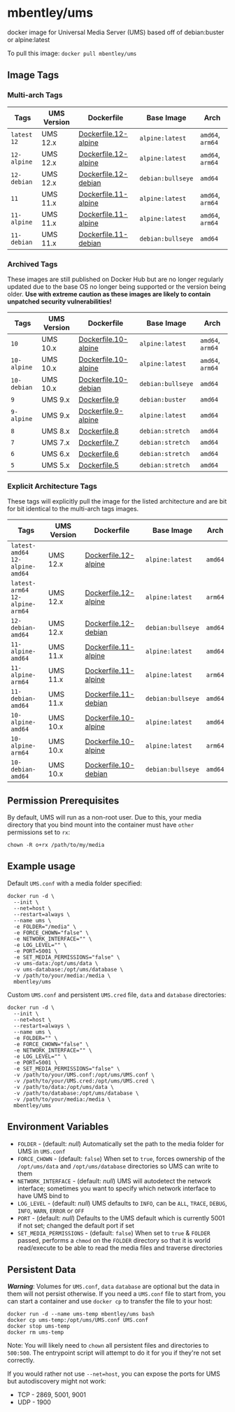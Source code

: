 # mbentley/ums

docker image for Universal Media Server (UMS)
based off of debian:buster or alpine:latest

To pull this image:
`docker pull mbentley/ums`

## Image Tags

### Multi-arch Tags

| Tags | UMS Version | Dockerfile | Base Image | Arch |
| ---- | ----------- | ---------- | ---------- | ---- |
| `latest`<br>`12` | UMS 12.x | [Dockerfile.12-alpine](Dockerfile.12-alpine) | `alpine:latest` | `amd64`, `arm64` |
| `12-alpine` | UMS 12.x | [Dockerfile.12-alpine](Dockerfile.12-alpine) | `alpine:latest` | `amd64`, `arm64` |
| `12-debian` | UMS 12.x | [Dockerfile.12-debian](Dockerfile.12-debian) | `debian:bullseye` | `amd64` |
| `11` | UMS 11.x | [Dockerfile.11-alpine](Dockerfile.11-alpine) | `alpine:latest` | `amd64`, `arm64` |
| `11-alpine` | UMS 11.x | [Dockerfile.11-alpine](Dockerfile.11-alpine) | `alpine:latest` | `amd64`, `arm64` |
| `11-debian` | UMS 11.x | [Dockerfile.11-debian](Dockerfile.11-debian) | `debian:bullseye` | `amd64` |

### Archived Tags

These images are still published on Docker Hub but are no longer regularly updated due to the base OS no longer being supported or the version being older.  **Use with extreme caution as these images are likely to contain unpatched security vulnerabilities!**

| Tags | UMS Version | Dockerfile | Base Image | Arch |
| ---- | ----------- | ---------- | ---------- | ---- |
| `10` | UMS 10.x | [Dockerfile.10-alpine](Dockerfile.10-alpine) | `alpine:latest` | `amd64`, `arm64` |
| `10-alpine` | UMS 10.x | [Dockerfile.10-alpine](Dockerfile.10-alpine) | `alpine:latest` | `amd64`, `arm64` |
| `10-debian` | UMS 10.x | [Dockerfile.10-debian](Dockerfile.10-debian) | `debian:bullseye` | `amd64` |
| `9` | UMS 9.x | [Dockerfile.9](Dockerfile.9) | `debian:buster` | `amd64` |
| `9-alpine` | UMS 9.x | [Dockerfile.9-alpine](Dockerfile.9-alpine) | `alpine:latest` | `amd64` |
| `8` | UMS 8.x | [Dockerfile.8](Dockerfile.8) | `debian:stretch` | `amd64` |
| `7` | UMS 7.x | [Dockerfile.7](Dockerfile.7) | `debian:stretch` | `amd64` |
| `6` | UMS 6.x | [Dockerfile.6](Dockerfile.6) | `debian:stretch` | `amd64` |
| `5` | UMS 5.x | [Dockerfile.5](Dockerfile.5) | `debian:stretch` | `amd64` |

### Explicit Architecture Tags

These tags will explicitly pull the image for the listed architecture and are bit for bit identical to the multi-arch tags images.

| Tags | UMS Version | Dockerfile | Base Image | Arch |
| ---- | ----------- | ---------- | ---------- | ---- |
| `latest-amd64`<br>`12-alpine-amd64` | UMS 12.x | [Dockerfile.12-alpine](Dockerfile.12-alpine) | `alpine:latest` | `amd64` |
| `latest-arm64`<br>`12-alpine-arm64` | UMS 12.x | [Dockerfile.12-alpine](Dockerfile.12-alpine) | `alpine:latest` | `arm64` |
| `12-debian-amd64` | UMS 12.x | [Dockerfile.12-debian](Dockerfile.12-debian) | `debian:bullseye` | `amd64` |
| `11-alpine-amd64` | UMS 11.x | [Dockerfile.11-alpine](Dockerfile.11-alpine) | `alpine:latest` | `amd64` |
| `11-alpine-arm64` | UMS 11.x | [Dockerfile.11-alpine](Dockerfile.11-alpine) | `alpine:latest` | `arm64` |
| `11-debian-amd64` | UMS 11.x | [Dockerfile.11-debian](Dockerfile.11-debian) | `debian:bullseye` | `amd64` |
| `10-alpine-amd64` | UMS 10.x | [Dockerfile.10-alpine](Dockerfile.10-alpine) | `alpine:latest` | `amd64` |
| `10-alpine-arm64` | UMS 10.x | [Dockerfile.10-alpine](Dockerfile.10-alpine) | `alpine:latest` | `arm64` |
| `10-debian-amd64` | UMS 10.x | [Dockerfile.10-debian](Dockerfile.10-debian) | `debian:bullseye` | `amd64` |

## Permission Prerequisites

By default, UMS will run as a non-root user.  Due to this, your media directory that you bind mount into the container must have `other` permissions set to `rx`:

```
chown -R o+rx /path/to/my/media
```

## Example usage

Default `UMS.conf` with a media folder specified:

```
docker run -d \
  --init \
  --net=host \
  --restart=always \
  --name ums \
  -e FOLDER="/media" \
  -e FORCE_CHOWN="false" \
  -e NETWORK_INTERFACE="" \
  -e LOG_LEVEL="" \
  -e PORT=5001 \
  -e SET_MEDIA_PERMISSIONS="false" \
  -v ums-data:/opt/ums/data \
  -v ums-database:/opt/ums/database \
  -v /path/to/your/media:/media \
  mbentley/ums
```

Custom `UMS.conf` and persistent `UMS.cred` file, `data` and `database` directories:

```
docker run -d \
  --init \
  --net=host \
  --restart=always \
  --name ums \
  -e FOLDER="" \
  -e FORCE_CHOWN="false" \
  -e NETWORK_INTERFACE="" \
  -e LOG_LEVEL="" \
  -e PORT=5001 \
  -e SET_MEDIA_PERMISSIONS="false" \
  -v /path/to/your/UMS.conf:/opt/ums/UMS.conf \
  -v /path/to/your/UMS.cred:/opt/ums/UMS.cred \
  -v /path/to/data:/opt/ums/data \
  -v /path/to/database:/opt/ums/database \
  -v /path/to/your/media:/media \
  mbentley/ums
```

## Environment Variables

* `FOLDER` - (default: _null_) Automatically set the path to the media folder for UMS in `UMS.conf`
* `FORCE_CHOWN` - (default: `false`) When set to `true`, forces ownership of the `/opt/ums/data` and `/opt/ums/database` directories so UMS can write to them
* `NETWORK_INTERFACE` - (default: _null_) UMS will autodetect the network interface; sometimes you want to specify which network interface to have UMS bind to
* `LOG_LEVEL` - (default: _null_) UMS defaults to `INFO`, can be `ALL`, `TRACE`, `DEBUG`, `INFO`, `WARN`, `ERROR` or `OFF`
* `PORT` - (default: _null_) Defaults to the UMS default which is currently 5001 if not set; changed the default port if set
* `SET_MEDIA_PERMISSIONS` - (default: `false`) When set to `true` & `FOLDER` passed, performs a `chmod` on the `FOLDER` directory so that it is world read/execute to be able to read the media files and traverse directories

## Persistent Data

**_Warning_**: Volumes for `UMS.conf`, `data` `database` are optional but the data in them will not persist otherwise.  If you need a `UMS.conf` file to start from, you can start a container and use `docker cp` to transfer the file to your host:

```
docker run -d --name ums-temp mbentley/ums bash
docker cp ums-temp:/opt/ums/UMS.conf UMS.conf
docker stop ums-temp
docker rm ums-temp
```

Note: You will likely need to `chown` all persistent files and directories to `500:500`.  The entrypoint script will attempt to do it for you if they're not set correctly.

If you would rather not use `--net=host`, you can expose the ports for UMS but autodiscovery might not work:

* TCP - 2869, 5001, 9001
* UDP - 1900

